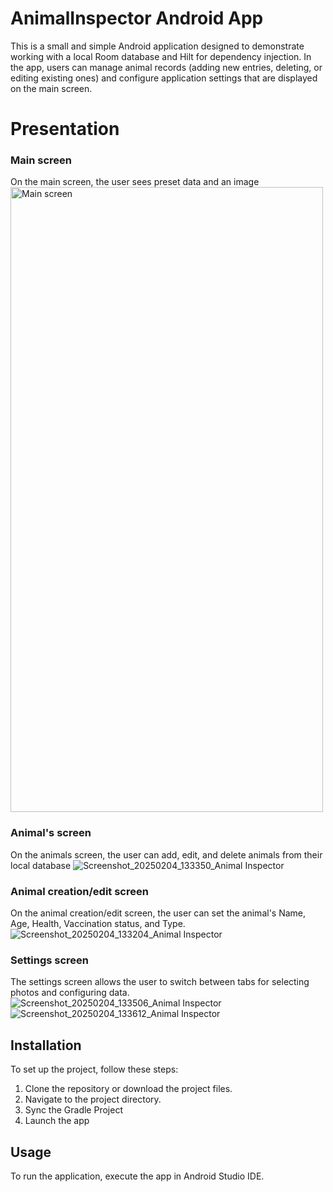 # AnimalInspector Android App

This is a small and simple Android application designed to demonstrate working with a local Room database and Hilt for dependency injection. 
In the app, users can manage animal records (adding new entries, deleting, or editing existing ones) and configure application settings that are displayed on the main screen.

# Presentation

### Main screen
On the main screen, the user sees preset data and an image
<img src="https://github.com/user-attachments/assets/d690055f-4272-44a1-a011-e5ad548a9f26" alt="Main screen" width="500" height="1000">


### Animal's screen
On the animals screen, the user can add, edit, and delete animals from their local database
![Screenshot_20250204_133350_Animal Inspector](https://github.com/user-attachments/assets/55eb8bb2-842c-4979-9adf-331a34e12650)

### Animal creation/edit screen
On the animal creation/edit screen, the user can set the animal's Name, Age, Health, Vaccination status, and Type.
![Screenshot_20250204_133204_Animal Inspector](https://github.com/user-attachments/assets/309abc28-1dbe-4479-9b5d-ddb73b51a6f0)

### Settings screen
The settings screen allows the user to switch between tabs for selecting photos and configuring data.
![Screenshot_20250204_133506_Animal Inspector](https://github.com/user-attachments/assets/1361298a-2d2a-461d-a831-39c40ada88fb)
![Screenshot_20250204_133612_Animal Inspector](https://github.com/user-attachments/assets/7313c74d-c3de-4ab4-b520-d65e4da8458a)

## Installation

To set up the project, follow these steps:

1. Clone the repository or download the project files.
2. Navigate to the project directory.
3. Sync the Gradle Project
4. Launch the app
 
## Usage
To run the application, execute the app in Android Studio IDE.

